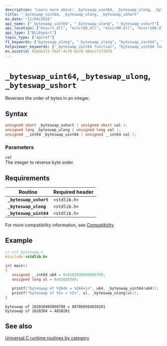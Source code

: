 ```yaml
---
description: "Learn more about: _byteswap_uint64, _byteswap_ulong, _byteswap_ushort"
title: "_byteswap_uint64, _byteswap_ulong, _byteswap_ushort"
ms.date: "11/04/2016"
api_name: ["_byteswap_uint64", "_byteswap_ulong", "_byteswap_ushort"]
api_location: ["msvcrt.dll", "msvcr80.dll", "msvcr90.dll", "msvcr100.dll", "msvcr100_clr0400.dll", "msvcr110.dll", "msvcr110_clr0400.dll", "msvcr120.dll", "msvcr120_clr0400.dll", "ucrtbase.dll", "api-ms-win-crt-utility-l1-1-0.dll"]
api_type: ["DLLExport"]
topic_type: ["apiref"]
f1_keywords: ["byteswap_ulong", "_byteswap_ulong", "byteswap_uint64", "_byteswap_ushort", "_byteswap_uint64", "byteswap_ushort"]
helpviewer_keywords: ["_byteswap_uint64 function", "byteswap_uint64 function", "swapping bytes", "byte swapping", "byteswap_ushort function", "_byteswap_ushort function", "bytes, swapping", "byteswap_ulong function", "_byteswap_ulong function"]
ms.assetid: 83bda211-f02f-4cf0-8a78-d6de1f175970
---
```

# `_byteswap_uint64`, `_byteswap_ulong`, `_byteswap_ushort`

Reverses the order of bytes in an integer.

## Syntax

```C
unsigned short _byteswap_ushort ( unsigned short val );
unsigned long _byteswap_ulong ( unsigned long val );
unsigned __int64 _byteswap_uint64 ( unsigned __int64 val );
```

### Parameters

*`val`*\
The integer to reverse byte order.

## Requirements

| Routine | Required header |
|---|---|
| **`_byteswap_ushort`** | `<stdlib.h>` |
| **`_byteswap_ulong`** | `<stdlib.h>` |
| **`_byteswap_uint64`** | `<stdlib.h>` |

For more compatibility information, see [Compatibility](../compatibility.md).

## Example

```C
// crt_byteswap.c
#include <stdlib.h>

int main()
{
   unsigned __int64 u64 = 0x0102030405060708;
   unsigned long ul = 0x01020304;

   printf("byteswap of %I64x = %I64x\n", u64, _byteswap_uint64(u64));
   printf("byteswap of %Ix = %Ix", ul, _byteswap_ulong(ul));
}
```

```Output
byteswap of 102030405060708 = 807060504030201
byteswap of 1020304 = 4030201
```

## See also

[Universal C runtime routines by category](../run-time-routines-by-category.md)
